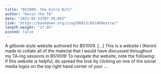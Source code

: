 ```yaml
---
title: "BS1009: the Extra Bits"
author: "Kevin the TA"
date: "2022-02-23T07:39:06Z"
link: "https://bookdown.org/jcog196013/BS1009extra/"
length_weight: "17.8%"
pinned: false
---
```


A gitbook-style website authored for BS1009. [...] This is a website I (Kevin) made to collate all of the material that I would have discussed throughout my TA-ing sessions in BS1009! To navigate the website, note the following: If this website is helpful, do spread the love by clicking on one of the social media logos on the top right hand corner of your ...
